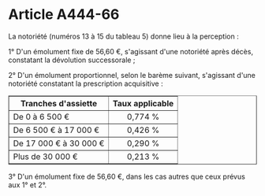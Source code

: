# Article A444-66

<p>La notoriété (numéros 13 à 15 du tableau 5) donne lieu à la perception :</p><p>1° D'un émolument fixe de 56,60 €, s'agissant d'une notoriété après décès, constatant la dévolution successorale ;</p><p>2° D'un émolument proportionnel, selon le barème suivant, s'agissant d'une notoriété constatant la prescription acquisitive :</p><table border='1'><tbody><tr><th>Tranches d'assiette</th><th>Taux applicable</th></tr><tr><td align='left'>De 0 à 6 500 €</td><td align='center'>0,774 %</td></tr><tr><td align='left'>De 6 500 € à 17 000 €</td><td align='center'>0,426 %</td></tr><tr><td align='left'>De 17 000 € à 30 000 €</td><td align='center'>0,290 %</td></tr><tr><td align='left'>Plus de 30 000 €</td><td align='center'>0,213 %</td></tr></tbody></table><p align='left'>3° D'un émolument fixe de 56,60 €, dans les cas autres que ceux prévus aux 1° et 2°.</p>
